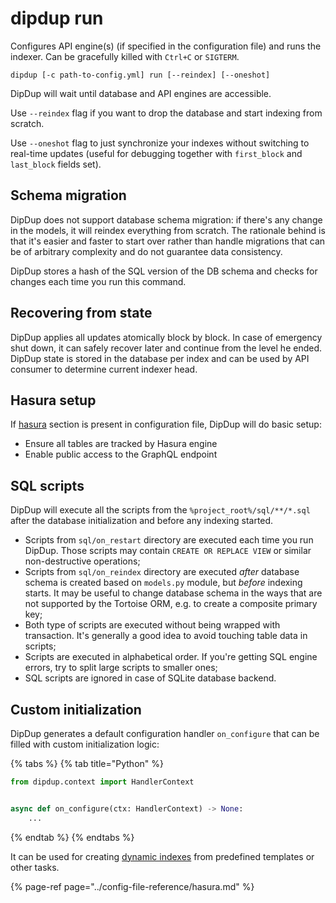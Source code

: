 # dipdup run

Configures API engine\(s\) \(if specified in the configuration file\) and runs the indexer. Can be gracefully killed with `Ctrl+C` or `SIGTERM`.

```text
dipdup [-c path-to-config.yml] run [--reindex] [--oneshot]
```

DipDup will wait until database and API engines are accessible.

Use `--reindex` flag if you want to drop the database and start indexing from scratch.

Use `--oneshot` flag to just synchronize your indexes without switching to real-time updates \(useful for debugging together with `first_block` and `last_block` fields set\).

## Schema migration

DipDup does not support database schema migration: if there's any change in the models, it will reindex everything from scratch. The rationale behind is that it's easier and faster to start over rather than handle migrations that can be of arbitrary complexity and do not guarantee data consistency.

DipDup stores a hash of the SQL version of the DB schema and checks for changes each time you run this command.

## Recovering from state

DipDup applies all updates atomically block by block. In case of emergency shut down, it can safely recover later and continue from the level he ended. DipDup state is stored in the database per index and can be used by API consumer to determine current indexer head.

## Hasura setup

If [hasura](../config-file-reference/hasura.md) section is present in configuration file, DipDup will do basic setup:

* Ensure all tables are tracked by Hasura engine
* Enable public access to the GraphQL endpoint

## SQL scripts

DipDup will execute all the scripts from the `%project_root%/sql/**/*.sql` after the database initialization and before any indexing started.

* Scripts from `sql/on_restart` directory are executed each time you run DipDup. Those scripts may contain `CREATE OR REPLACE VIEW` or similar non-destructive operations;
* Scripts from `sql/on_reindex` directory are executed _after_ database schema is created based on `models.py` module, but _before_ indexing starts. It may be useful to change database schema in the ways that are not supported by the Tortoise ORM, e.g. to create a composite primary key;
* Both type of scripts are executed without being wrapped with transaction. It's generally a good idea to avoid touching table data in scripts;
* Scripts are executed in alphabetical order. If you're getting SQL engine errors, try to split large scripts to smaller ones;
* SQL scripts are ignored in case of SQLite database backend.

## Custom initialization

DipDup generates a default configuration handler `on_configure` that can be filled with custom initialization logic:

{% tabs %}
{% tab title="Python" %}
```python
from dipdup.context import HandlerContext


async def on_configure(ctx: HandlerContext) -> None:
    ...
```
{% endtab %}
{% endtabs %}

It can be used for creating [dynamic indexes](../config-file-reference/templates.md#dynamic-instances) from predefined templates or other tasks. 

{% page-ref page="../config-file-reference/hasura.md" %}





